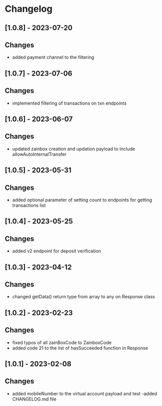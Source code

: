 # Changelog

## [1.0.8] - 2023-07-20
## Changes
- added payment channel to the filtering

## [1.0.7] - 2023-07-06
## Changes
- implemented filtering of transactions on txn endpoints

## [1.0.6] - 2023-06-07
## Changes
- updated zainbox creation and updation payload to include allowAutoInternalTransfer

## [1.0.5] - 2023-05-31
## Changes
- added optional parameter of setting count to endpoints for getting transactions list

## [1.0.4] - 2023-05-25
## Changes
- added v2 endpoint for deposit verification

## [1.0.3] - 2023-04-12
## Changes
- changed getData() return type from array to any on Response class

## [1.0.2] - 2023-02-23
## Changes
- fixed typos of all zainBoxCode to ZainboxCode
- added code 21 to the list of hasSucceeded function in Response 

## [1.0.1] - 2023-02-08
## Changes
- added mobileNumber to the virtual account payload and test
-added CHANGELOG.md file
